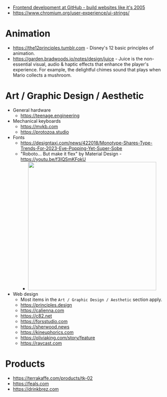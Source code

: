 - [Frontend development at GitHub - build websites like it's 2005](https://archive.ph/NoBLj)
- https://www.chromium.org/user-experience/ui-strings/

# Animation

- https://the12principles.tumblr.com - Disney's 12 basic principles of animation.
- https://garden.bradwoods.io/notes/design/juice - Juice is the non-essential visual, audio & haptic effects that enhance the player's experience. For example, the delightful chimes sound that plays when Mario collects a mushroom.

# Art / Graphic Design / Aesthetic

- General hardware
  - https://teenage.engineering
- Mechanical keyboards
  - https://mvkb.com
  - https://protozoa.studio
- Fonts
  - https://designtaxi.com/news/422018/Monotype-Shares-Type-Trends-For-2023-Eye-Popping-Yet-Super-Sobe
  - "Roboto... But make it flex" by Material Design - https://youtu.be/f3IQSmKFokU
    - <img src="https://user-images.githubusercontent.com/586779/228082836-b2be2ad7-d934-46ff-bd3e-fcb118e5e6af.png" width="400">
- Web design
  - Most items in the `Art / Graphic Design / Aesthetic` section apply.
  - https://principles.design
  - https://calienna.com
  - https://c82.net
  - https://forsstudio.com
  - https://sherwood.news
  - https://kineuphorics.com
  - https://oliviaking.com/story/feature
  - https://raycast.com

# Products

- https://terrakaffe.com/products/tk-02
- https://feals.com
- https://drinkbrez.com

